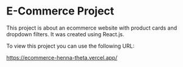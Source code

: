 # E-Commerce Project

This project is about an ecommerce website with product cards and dropdown filters.
It was created using React.js.

To view this project you can use the following URL:

https://ecommerce-henna-theta.vercel.app/

